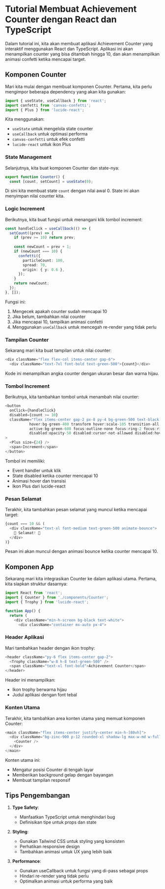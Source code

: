 # Tutorial Membuat Achievement Counter dengan React dan TypeScript

Dalam tutorial ini, kita akan membuat aplikasi Achievement Counter yang interaktif menggunakan React dan TypeScript. Aplikasi ini akan menampilkan counter yang bisa ditambah hingga 10, dan akan menampilkan animasi confetti ketika mencapai target.

## Komponen Counter

Mari kita mulai dengan membuat komponen Counter. Pertama, kita perlu mengimpor beberapa dependency yang akan kita gunakan:

```typescript
import { useState, useCallback } from 'react';
import confetti from 'canvas-confetti';
import { Plus } from 'lucide-react';
```

Kita menggunakan:
- `useState` untuk mengelola state counter
- `useCallback` untuk optimasi performa
- `canvas-confetti` untuk efek confetti
- `lucide-react` untuk ikon Plus

### State Management

Selanjutnya, kita buat komponen Counter dan state-nya:

```typescript
export function Counter() {
  const [count, setCount] = useState(0);
```

Di sini kita membuat state `count` dengan nilai awal 0. State ini akan menyimpan nilai counter kita.

### Logic Increment

Berikutnya, kita buat fungsi untuk menangani klik tombol increment:

```typescript
const handleClick = useCallback(() => {
  setCount((prev) => {
    if (prev >= 10) return prev;
    
    const newCount = prev + 1;
    if (newCount === 10) {
      confetti({
        particleCount: 100,
        spread: 70,
        origin: { y: 0.6 },
      });
    }
    return newCount;
  });
}, []);
```

Fungsi ini:
1. Mengecek apakah counter sudah mencapai 10
2. Jika belum, tambahkan nilai counter
3. Jika mencapai 10, tampilkan animasi confetti
4. Menggunakan `useCallback` untuk mencegah re-render yang tidak perlu

### Tampilan Counter

Sekarang mari kita buat tampilan untuk nilai counter:

```typescript
<div className="flex flex-col items-center gap-6">
  <div className="text-7xl font-bold text-green-500">{count}</div>
```

Kode ini menampilkan angka counter dengan ukuran besar dan warna hijau.

### Tombol Increment

Berikutnya, kita tambahkan tombol untuk menambah nilai counter:

```typescript
<button
  onClick={handleClick}
  disabled={count >= 10}
  className="flex items-center gap-2 px-8 py-4 bg-green-500 text-black font-semibold rounded-full
           hover:bg-green-400 transform hover:scale-105 transition-all duration-200
           active:bg-green-600 focus:outline-none focus:ring-2 focus:ring-green-500 focus:ring-offset-2
           disabled:opacity-50 disabled:cursor-not-allowed disabled:hover:scale-100 disabled:hover:bg-green-500"
>
  <Plus size={24} />
  <span>Increment</span>
</button>
```

Tombol ini memiliki:
- Event handler untuk klik
- State disabled ketika counter mencapai 10
- Animasi hover dan transisi
- Ikon Plus dari lucide-react

### Pesan Selamat

Terakhir, kita tambahkan pesan selamat yang muncul ketika mencapai target:

```typescript
{count === 10 && (
  <div className="text-xl font-medium text-green-500 animate-bounce">
    🎉 Selamat! 🎉
  </div>
)}
```

Pesan ini akan muncul dengan animasi bounce ketika counter mencapai 10.

## Komponen App

Sekarang mari kita integrasikan Counter ke dalam aplikasi utama. Pertama, kita siapkan struktur dasarnya:

```typescript
import React from 'react';
import { Counter } from './components/Counter';
import { Trophy } from 'lucide-react';

function App() {
  return (
    <div className="min-h-screen bg-black text-white">
      <div className="container mx-auto px-4">
```

### Header Aplikasi

Mari tambahkan header dengan ikon trophy:

```typescript
<header className="py-6 flex items-center gap-2">
  <Trophy className="w-8 h-8 text-green-500" />
  <span className="text-xl font-bold">Achievement Counter</span>
</header>
```

Header ini menampilkan:
- Ikon trophy berwarna hijau
- Judul aplikasi dengan font tebal

### Konten Utama

Terakhir, kita tambahkan area konten utama yang memuat komponen Counter:

```typescript
<main className="flex items-center justify-center min-h-[80vh]">
  <div className="bg-zinc-900 p-12 rounded-xl shadow-lg max-w-md w-full">
    <Counter />
  </div>
</main>
```

Konten utama ini:
- Mengatur posisi Counter di tengah layar
- Memberikan background gelap dengan bayangan
- Membuat tampilan responsif

## Tips Pengembangan

1. **Type Safety**:
   - Manfaatkan TypeScript untuk menghindari bug
   - Definisikan tipe untuk props dan state

2. **Styling**:
   - Gunakan Tailwind CSS untuk styling yang konsisten
   - Perhatikan responsive design
   - Tambahkan animasi untuk UX yang lebih baik

3. **Performance**:
   - Gunakan useCallback untuk fungsi yang di-pass sebagai props
   - Hindari re-render yang tidak perlu
   - Optimalkan animasi untuk performa yang baik